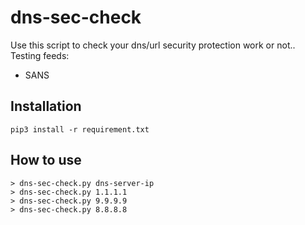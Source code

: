 # dns-sec-check
Use this script to check your dns/url security protection work or not..
Testing feeds:
- SANS

## Installation
```
pip3 install -r requirement.txt
```

## How to use
```
> dns-sec-check.py dns-server-ip
> dns-sec-check.py 1.1.1.1
> dns-sec-check.py 9.9.9.9
> dns-sec-check.py 8.8.8.8
```
